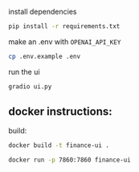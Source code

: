 install dependencies
```bash
pip install -r requirements.txt
```

make an .env with `OPENAI_API_KEY`

```bash
cp .env.example .env
```

run the ui

```bash
gradio ui.py
```

## docker instructions:

build:

```bash
docker build -t finance-ui .

docker run -p 7860:7860 finance-ui
```